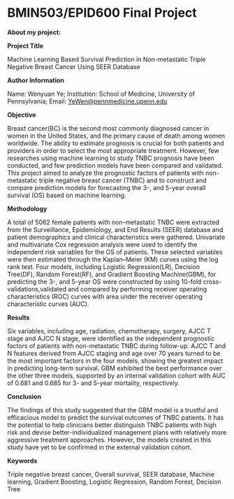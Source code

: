 # BMIN503/EPID600 Final Project
**About my project:**

**Project Title**

Machine Learning Based Survival Prediction in Non-metastatic Triple Negative Breast Cancer Using SEER Database

**Author Information**

Name: Wenyuan Ye; 
Institution: School of Medicine, University of Pennsylvania; 
Email: YeWen@pennmedicine.upenn.edu

**Objective**

Breast cancer(BC) is the second most commonly diagnosed cancer in women in the United States, and the primary cause of death among women worldwide. The ability to estimate prognosis is crucial for both patients and providers in order to select the most appropriate treatment. However, few researches using machine learning to study TNBC prognosis have been conducted, and few prediction models have been compared and validated. This project aimed to analyze the prognostic factors of patients with non-metastatic triple negative breast cancer (TNBC) and to construct and compare prediction models for forecasting the 3-, and 5-year overall survival (OS) based on machine learning.

**Methodology**

A total of 5062 female patients with non-metastatic TNBC were extracted from the Surveillance, Epidemiology, and End Results (SEER) database and patient demographics and clinical characteristics were gathered. Univariate and multivariate Cox regression analysis were used to identify the independent risk variables for the OS of patients. These selected variables were then estimated through the Kaplan–Meier (KM) curves using the log rank test. Four models, including Logistic Regression(LR), Decision Tree(DF), Random Forest(RF), and Gradient Boosting Machine(GBM), for predicting the 3-, and 5-year OS were constructed by using 10-fold cross-validations,validated and compared by performing receiver operating characteristics (ROC) curves with area under the receiver operating characteristic curves (AUC).

**Results**

Six variables, including age, radiation, chemotherapy, surgery, AJCC T stage and AJCC N stage, were identified as the independent prognostic factors of patients with non-metastatic TNBC during follow-up. AJCC T and N features derived from AJCC staging and age over 70 years turned to be the most important factors in the four models, showing the greatest impact in predicting long-term survival. GBM exhibited the best performance over the other three models, supported by an internal validation cohort with AUC of 0.681 and 0.685 for 3- and 5-year mortality, respectively.

**Conclusion**

The findings of this study suggested that the GBM model is a trustful and efficacious model to predict the survival outcomes of TNBC patients. It has the potential to help clinicians better distinguish TNBC patients with high risk and devise better-individualized management plans with relatively more aggressive treatment approaches. However, the models created in this study have yet to be confirmed in the external validation cohort.

**Keywords**

Triple negative breast cancer, Overall survival, SEER database, Machine learning, Gradient Boosting, Logistic Regression, Random Forest, Decision Tree
 


<!-- Links -->
[forking]: https://guides.github.com/activities/forking/

